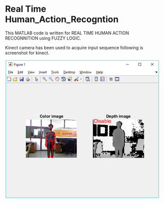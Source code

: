 # Real Time Human_Action_Recogntion

This MATLAB code is written for REAL TIME HUMAN ACTION RECOGNNITION using FUZZY LOGIC.

Kinect camera has been used to acquire input sequence following is screenshot for kinect.

<img src="Images/screenshot1.png" width = 700>
